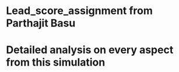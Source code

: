 # Lead_score_assignment  from Parthajit Basu 
# Detailed analysis  on  every aspect from this simulation
